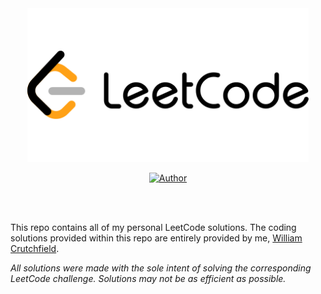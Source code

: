<div align="center">
<img src="https://github.com/CrutchTheClutch/LeetCode/raw/master/logo.png" width="450" height="auto"/>

[![Author](https://img.shields.io/badge/Author-William%20Crutchfield-blue.svg?style=flat)](https://leetcode.com/shubhamsigdar/)

</div>
</br>
</br>


This repo contains all of my personal LeetCode solutions. The coding solutions provided within this repo are entirely provided by me, [William Crutchfield](https://leetcode.com/shubhamsigdar/).

_All solutions were made with the sole intent of solving the corresponding LeetCode challenge. Solutions may not be as efficient as possible._
